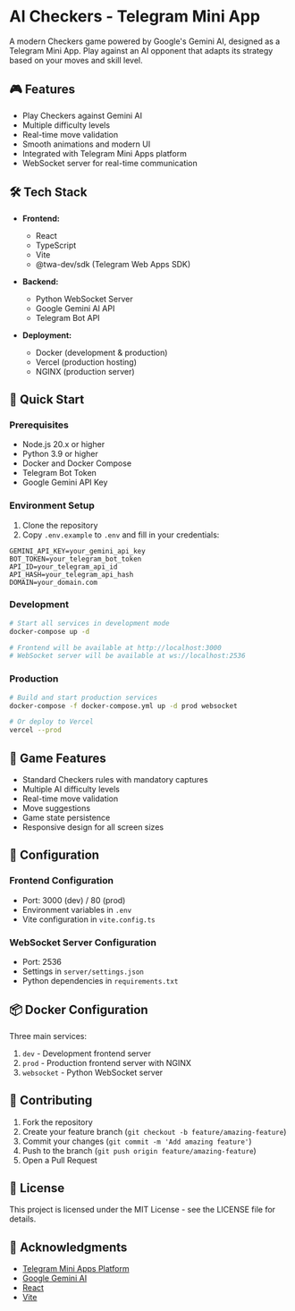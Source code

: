 # AI Checkers - Telegram Mini App

A modern Checkers game powered by Google's Gemini AI, designed as a Telegram Mini App. Play against an AI opponent that adapts its strategy based on your moves and skill level.

## 🎮 Features

- Play Checkers against Gemini AI
- Multiple difficulty levels
- Real-time move validation
- Smooth animations and modern UI
- Integrated with Telegram Mini Apps platform
- WebSocket server for real-time communication

## 🛠️ Tech Stack

- **Frontend:**
  - React
  - TypeScript
  - Vite
  - @twa-dev/sdk (Telegram Web Apps SDK)

- **Backend:**
  - Python WebSocket Server
  - Google Gemini AI API
  - Telegram Bot API

- **Deployment:**
  - Docker (development & production)
  - Vercel (production hosting)
  - NGINX (production server)

## 🚀 Quick Start

### Prerequisites

- Node.js 20.x or higher
- Python 3.9 or higher
- Docker and Docker Compose
- Telegram Bot Token
- Google Gemini API Key

### Environment Setup

1. Clone the repository
2. Copy `.env.example` to `.env` and fill in your credentials:
```env
GEMINI_API_KEY=your_gemini_api_key
BOT_TOKEN=your_telegram_bot_token
API_ID=your_telegram_api_id
API_HASH=your_telegram_api_hash
DOMAIN=your_domain.com
```

### Development

```bash
# Start all services in development mode
docker-compose up -d

# Frontend will be available at http://localhost:3000
# WebSocket server will be available at ws://localhost:2536
```

### Production

```bash
# Build and start production services
docker-compose -f docker-compose.yml up -d prod websocket

# Or deploy to Vercel
vercel --prod
```

## 🎯 Game Features

- Standard Checkers rules with mandatory captures
- Multiple AI difficulty levels
- Real-time move validation
- Move suggestions
- Game state persistence
- Responsive design for all screen sizes

## 🔧 Configuration

### Frontend Configuration
- Port: 3000 (dev) / 80 (prod)
- Environment variables in `.env`
- Vite configuration in `vite.config.ts`

### WebSocket Server Configuration
- Port: 2536
- Settings in `server/settings.json`
- Python dependencies in `requirements.txt`

## 📦 Docker Configuration

Three main services:
1. `dev` - Development frontend server
2. `prod` - Production frontend server with NGINX
3. `websocket` - Python WebSocket server

## 🤝 Contributing

1. Fork the repository
2. Create your feature branch (`git checkout -b feature/amazing-feature`)
3. Commit your changes (`git commit -m 'Add amazing feature'`)
4. Push to the branch (`git push origin feature/amazing-feature`)
5. Open a Pull Request

## 📝 License

This project is licensed under the MIT License - see the LICENSE file for details.

## 🙏 Acknowledgments

- [Telegram Mini Apps Platform](https://core.telegram.org/bots/webapps)
- [Google Gemini AI](https://deepmind.google/technologies/gemini/)
- [React](https://reactjs.org/)
- [Vite](https://vitejs.dev/)
